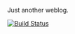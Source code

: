 Just another weblog.

[![Build Status](https://www.travis-ci.com/mykonakona/mykonakona.github.io.svg?branch=source)](https://www.travis-ci.com/mykonakona/mykonakona.github.io)
